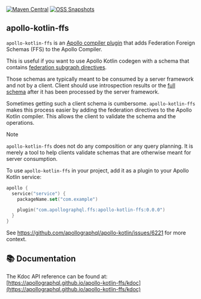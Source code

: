 [![Maven Central](https://img.shields.io/maven-central/v/com.apollographql.ffs/module?style=flat-square)](https://central.sonatype.com/namespace/com.apollographql.ffs)
[![OSS Snapshots](https://img.shields.io/nexus/s/com.apollographql.ffs/module?server=https%3A%2F%2Fs01.oss.sonatype.org&label=oss-snapshots&style=flat-square)](https://s01.oss.sonatype.org/content/repositories/snapshots/com/apollographql/ffs/)

## apollo-kotlin-ffs

`apollo-kotlin-ffs` is an [Apollo compiler plugin](https://www.apollographql.com/docs/kotlin/advanced/compiler-plugins) that adds Federation Foreign Schemas (FFS) to the Apollo Compiler.

This is useful if you want to use Apollo Kotlin codegen with a schema that contains [federation subgraph directives](https://www.apollographql.com/docs/graphos/reference/federation/subgraph-spec). 

Those schemas are typically meant to be consumed by a server framework and not by a client. Client should use introspection results or the [full schema](https://github.com/graphql/graphql-wg/blob/main/rfcs/FullSchemas.md) after it has been processed by the server framework. 

Sometimes getting such a client schema is cumbersome. `apollo-kotlin-ffs` makes this process easier by adding the federation directives to the Apollo Kotlin compiler. This allows the client to validate the schema and the operations.

> [!NOTE] 
> `apollo-kotlin-ffs` does not do any composition or any query planning. It is merely a tool to help clients validate schemas that are otherwise meant for server consumption.

To use `apollo-kotlin-ffs` in your project, add it as a plugin to your Apollo Kotlin service:

```kotlin
apollo {
  service("service") {
    packageName.set("com.example")

    plugin("com.apollographql.ffs:apollo-kotlin-ffs:0.0.0")
  }
}
```

See https://github.com/apollographql/apollo-kotlin/issues/6221 for more context.

## 📚 Documentation
The Kdoc API reference can be found at: <br/>
[https://apollographql.github.io/apollo-kotlin-ffs/kdoc](https://apollographql.github.io/apollo-kotlin-ffs/kdoc)
